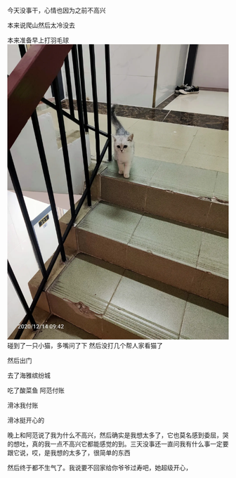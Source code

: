 今天没事干，心情也因为之前不高兴

本来说爬山然后太冷没去

本来准备早上打羽毛球
![](../../img/6904315-733833f481a7f0f6.jpg)
碰到了一只小猫，多嘴问了下
然后没打几个帮人家看猫了

然后出门

去了海雅缤纷城

吃了酸菜鱼 阿范付账

滑冰我付账

滑冰挺开心的

晚上和阿范说了我为什么不高兴，然后确实是我想太多了，它也莫名感到委屈，哭的想吐，真的我一点不高兴它都能感觉的到。三天没事还一直问我有什么事一定要跟它说，哎，是我想的太多了，很简单的东西

然后终于都不生气了。我说要不回家给你爷爷过寿吧，她超级开心，
